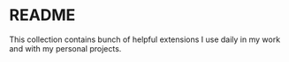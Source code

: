 # README

This collection contains bunch of helpful extensions I use daily in my work and with my personal projects.
